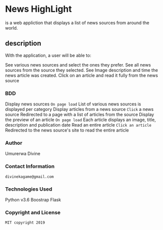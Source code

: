 # News HighLight
is a web appliction that displays a list of news sources from around the world.
## description

With the application, a user will be able to:

See various news sources and select the ones they prefer.
See all news sources from the source they selected.
See Image description and time the news article was created.
Click on an article and read it fully from the news source

### BDD

Display news sources	`On page load`	List of various news sources is displayed per category
Display articles from a news source	`Click` a news source	Redirected to a page with a list of articles from the source
Display the preview of an article	`On page load`	Each article displays an image, title, description and publication date
Read an entire article	`Click an article`	Redirected to the news source's site to read the entire article

### Author 

Umurerwa Divine
### Contact Information
```
divinekagame@gmail.com
```
### Technologies Used

Python v3.6
Boostrap
Flask

### Copyright and License
```
MIT copyright 2019
